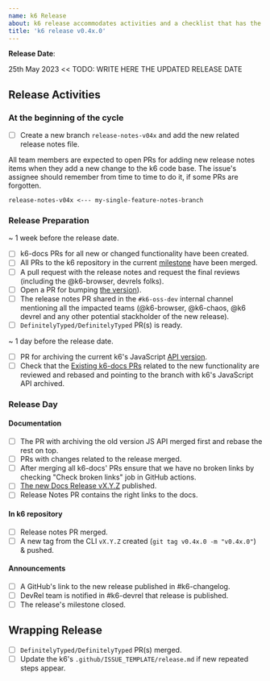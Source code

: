 ```yaml
---
name: k6 Release 
about: k6 release accommodates activities and a checklist that has the k6 open-source release process.
title: 'k6 release v0.4x.0'
---
```


**Release Date**: 

25th May 2023 <<  TODO: WRITE HERE THE UPDATED RELEASE DATE

## Release Activities

### At the beginning of the cycle

- [ ] Create a new branch `release-notes-v04x` and add the new related release notes file.
      
All team members are expected to open PRs for adding new release notes items when they add a new change to the k6 code base. The issue's assignee should remember from time to time to do it, if some PRs are forgotten.
```
release-notes-v04x <--- my-single-feature-notes-branch
```

### Release Preparation

~ 1 week before the release date.

- [ ] k6-docs PRs for all new or changed functionality have been created.
- [ ] All PRs to the k6 repository in the current [milestone](https://github.com/grafana/k6/milestones) have been merged.
- [ ] A pull request with the release notes and request the final reviews (including the @k6-browser, devrels folks).
- [ ] Open a PR for bumping [the version](https://github.com/grafana/k6/blob/9fa50b2d1f259cdccff5cc7bc18a236d31c345ac/lib/consts/consts.go#L11)).
- [ ] The release notes PR shared in the `#k6-oss-dev` internal channel mentioning all the impacted teams (@k6-browser, @k6-chaos, @k6 devrel and any other potential stackholder of the new release).
- [ ] `DefinitelyTyped/DefinitelyTyped` PR(s) is ready.

~ 1 day before the release date.

- [ ] PR for archiving the current k6's JavaScript [API version](https://github.com/grafana/k6-docs/wiki/Add-version-for-Javascript-API-documentation).
- [ ] Check that the [Existing k6-docs PRs](https://github.com/grafana/k6-docs/pulls) related to the new functionality are reviewed and rebased and pointing to the branch with k6's JavaScript API archived.
 
### Release Day

#### Documentation

- [ ] The PR with archiving the old version JS API merged first and rebase the rest on top.
- [ ] PRs with changes related to the release merged.
- [ ] After merging all k6-docs' PRs ensure that we have no broken links by checking "Check broken links" job in GitHub actions. 
- [ ] [The new Docs Release vX.Y.Z](https://github.com/grafana/k6-docs/releases/new) published.
- [ ] Release Notes PR contains the right links to the docs.

#### In k6 repository

- [ ] Release notes PR merged.
- [ ] A new tag from the CLI `vX.Y.Z` created (`git tag v0.4x.0 -m "v0.4x.0"`) & pushed.

#### Announcements

- [ ] A GitHub's link to the new release published in #k6-changelog.
- [ ] DevRel team is notified in #k6-devrel that release is published.
- [ ] The release's milestone closed.

## Wrapping Release

- [ ] `DefinitelyTyped/DefinitelyTyped` PR(s) merged.
- [ ] Update the k6's `.github/ISSUE_TEMPLATE/release.md` if new repeated steps appear.
